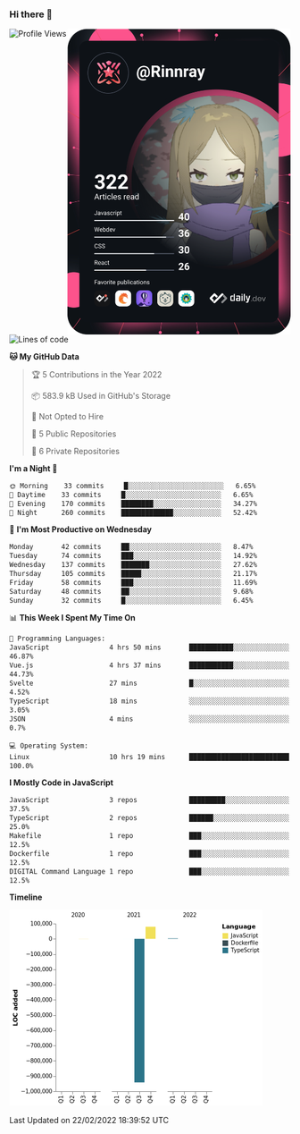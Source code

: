 ### Hi there 👋

<div align="left">
 <a href="https://app.daily.dev/Rinnray">
   <img 
        align="right"
        src="https://github.com/Rinnray/Rinnray/blob/main/devcard.svg" 
        width="400" 
        alt="Rinnray's Dev Card"/>
 </a>
</div>




<!--START_SECTION:waka-->
![Profile Views](http://img.shields.io/badge/Profile%20Views-12-blue)

![Lines of code](https://img.shields.io/badge/From%20Hello%20World%20I%27ve%20Written--860%20Thousand%20lines%20of%20code-blue)

**🐱 My GitHub Data** 

> 🏆 5 Contributions in the Year 2022
 > 
> 📦 583.9 kB Used in GitHub's Storage 
 > 
> 🚫 Not Opted to Hire
 > 
> 📜 5 Public Repositories 
 > 
> 🔑 6 Private Repositories  
 > 
**I'm a Night 🦉** 

```text
🌞 Morning    33 commits     █░░░░░░░░░░░░░░░░░░░░░░░░   6.65% 
🌆 Daytime    33 commits     █░░░░░░░░░░░░░░░░░░░░░░░░   6.65% 
🌃 Evening    170 commits    ████████░░░░░░░░░░░░░░░░░   34.27% 
🌙 Night      260 commits    █████████████░░░░░░░░░░░░   52.42%

```
📅 **I'm Most Productive on Wednesday** 

```text
Monday       42 commits     ██░░░░░░░░░░░░░░░░░░░░░░░   8.47% 
Tuesday      74 commits     ███░░░░░░░░░░░░░░░░░░░░░░   14.92% 
Wednesday    137 commits    ███████░░░░░░░░░░░░░░░░░░   27.62% 
Thursday     105 commits    █████░░░░░░░░░░░░░░░░░░░░   21.17% 
Friday       58 commits     ███░░░░░░░░░░░░░░░░░░░░░░   11.69% 
Saturday     48 commits     ██░░░░░░░░░░░░░░░░░░░░░░░   9.68% 
Sunday       32 commits     █░░░░░░░░░░░░░░░░░░░░░░░░   6.45%

```


📊 **This Week I Spent My Time On** 

```text
💬 Programming Languages: 
JavaScript               4 hrs 50 mins       ███████████░░░░░░░░░░░░░░   46.87% 
Vue.js                   4 hrs 37 mins       ███████████░░░░░░░░░░░░░░   44.73% 
Svelte                   27 mins             █░░░░░░░░░░░░░░░░░░░░░░░░   4.52% 
TypeScript               18 mins             ░░░░░░░░░░░░░░░░░░░░░░░░░   3.05% 
JSON                     4 mins              ░░░░░░░░░░░░░░░░░░░░░░░░░   0.7%

💻 Operating System: 
Linux                    10 hrs 19 mins      █████████████████████████   100.0%

```

**I Mostly Code in JavaScript** 

```text
JavaScript               3 repos             █████████░░░░░░░░░░░░░░░░   37.5% 
TypeScript               2 repos             ██████░░░░░░░░░░░░░░░░░░░   25.0% 
Makefile                 1 repo              ███░░░░░░░░░░░░░░░░░░░░░░   12.5% 
Dockerfile               1 repo              ███░░░░░░░░░░░░░░░░░░░░░░   12.5% 
DIGITAL Command Language 1 repo              ███░░░░░░░░░░░░░░░░░░░░░░   12.5%

```


**Timeline**

![Chart not found](https://raw.githubusercontent.com/Rinnray/Rinnray/main/charts/bar_graph.png) 


 Last Updated on 22/02/2022 18:39:52 UTC
<!--END_SECTION:waka-->


<!--
**Rinnray/Rinnray** is a ✨ _special_ ✨ repository because its `README.md` (this file) appears on your GitHub profile.

Here are some ideas to get you started:

- 🔭 I’m currently working on ...
- 🌱 I’m currently learning ...
- 👯 I’m looking to collaborate on ...
- 🤔 I’m looking for help with ...
- 💬 Ask me about ...
- 📫 How to reach me: ...
- 😄 Pronouns: ...
- ⚡ Fun fact: ...
-->
